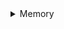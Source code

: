 <details>
<summary>Memory</summary>

  <ul>
    <a href="memmove.md">Move</a>
  </ul>
  
</details>
